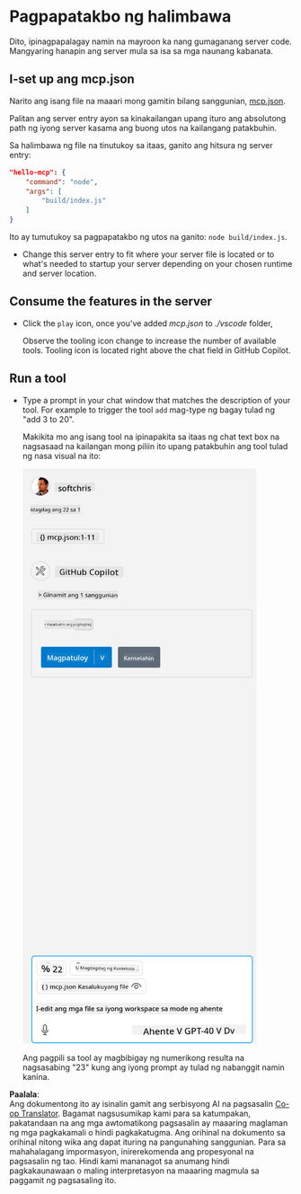 <!--
CO_OP_TRANSLATOR_METADATA:
{
  "original_hash": "a91ca54debdfb015649e4786545694b3",
  "translation_date": "2025-06-17T16:04:35+00:00",
  "source_file": "03-GettingStarted/04-vscode/solution/README.md",
  "language_code": "tl"
}
-->
# Pagpapatakbo ng halimbawa

Dito, ipinagpapalagay namin na mayroon ka nang gumaganang server code. Mangyaring hanapin ang server mula sa isa sa mga naunang kabanata.

## I-set up ang mcp.json

Narito ang isang file na maaari mong gamitin bilang sanggunian, [mcp.json](../../../../../03-GettingStarted/04-vscode/solution/mcp.json).

Palitan ang server entry ayon sa kinakailangan upang ituro ang absolutong path ng iyong server kasama ang buong utos na kailangang patakbuhin.

Sa halimbawa ng file na tinutukoy sa itaas, ganito ang hitsura ng server entry:

```json
"hello-mcp": {
    "command": "node",
    "args": [
        "build/index.js"
    ]
}
```

Ito ay tumutukoy sa pagpapatakbo ng utos na ganito: `node build/index.js`.

- Change this server entry to fit where your server file is located or to what's needed to startup your server depending on your chosen runtime and server location.

## Consume the features in the server

- Click the `play` icon, once you've added *mcp.json* to *./vscode* folder,

    Observe the tooling icon change to increase the number of available tools. Tooling icon is located right above the chat field in GitHub Copilot.

## Run a tool

- Type a prompt in your chat window that matches the description of your tool. For example to trigger the tool `add` mag-type ng bagay tulad ng "add 3 to 20".

    Makikita mo ang isang tool na ipinapakita sa itaas ng chat text box na nagsasaad na kailangan mong piliin ito upang patakbuhin ang tool tulad ng nasa visual na ito:

    ![VS Code indicating it wanting to run a tool](../../../../../translated_images/vscode-agent.d5a0e0b897331060518fe3f13907677ef52b879db98c64d68a38338608f3751e.tl.png)

    Ang pagpili sa tool ay magbibigay ng numerikong resulta na nagsasabing "23" kung ang iyong prompt ay tulad ng nabanggit namin kanina.

**Paalala**:  
Ang dokumentong ito ay isinalin gamit ang serbisyong AI na pagsasalin [Co-op Translator](https://github.com/Azure/co-op-translator). Bagamat nagsusumikap kami para sa katumpakan, pakatandaan na ang mga awtomatikong pagsasalin ay maaaring maglaman ng mga pagkakamali o hindi pagkakatugma. Ang orihinal na dokumento sa orihinal nitong wika ang dapat ituring na pangunahing sanggunian. Para sa mahahalagang impormasyon, inirerekomenda ang propesyonal na pagsasalin ng tao. Hindi kami mananagot sa anumang hindi pagkakaunawaan o maling interpretasyon na maaaring magmula sa paggamit ng pagsasaling ito.